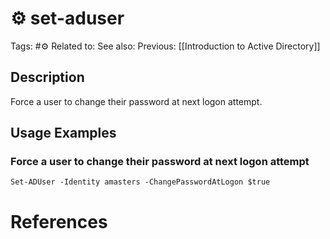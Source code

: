 # ⚙️ set-aduser

Tags: #⚙️
Related to:
See also:
Previous: [[Introduction to Active Directory]]

## Description

Force a user to change their password at next logon attempt.

## Usage Examples

### Force a user to change their password at next logon attempt

	Set-ADUser -Identity amasters -ChangePasswordAtLogon $true

# References